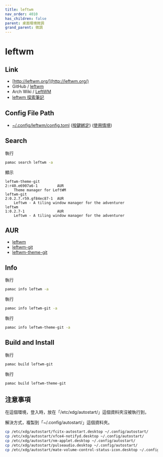 ```yaml
---
title: leftwm
nav_order: 4010
has_children: false
parent: 桌面環境微調
grand_parent: 微調
---
```



# leftwm


## Link

* [http://leftwm.org/](http://leftwm.org/)
* GitHub / [leftwm](https://github.com/leftwm/leftwm)
* Arch Wiki / [LeftWM](https://wiki.archlinux.org/title/LeftWM)
* [leftwm 探索筆記](https://samwhelp.github.io/note-about-leftwm/)


## Config File Path

* [~/.config/leftwm/config.toml](https://github.com/samwhelp/note-about-leftwm/blob/gh-pages/_demo/config/main/config/leftwm/config.toml) ([按鍵綁定](https://github.com/samwhelp/note-about-leftwm/blob/gh-pages/_demo/config/main/spec-keybind.md)) ([使用情境](https://samwhelp.github.io/note-about-leftwm/read/scenario.html))


## Search

執行

``` sh
pamac search leftwm -a
```

顯示

```
leftwm-theme-git                                                            2:r40.e6907a6-1         AUR
    Theme manager for LeftWM
leftwm-git                                                                  2:0.2.7.r59.gf84ec87-1  AUR
    Leftwm - A tiling window manager for the adventurer
leftwm                                                                      1:0.2.7-1               AUR
    Leftwm - A tiling window manager for the adventurer
```

## AUR

* [leftwm](https://aur.archlinux.org/packages/leftwm)
* [leftwm-git](https://aur.archlinux.org/packages/leftwm-git)
* [leftwm-theme-git](https://aur.archlinux.org/packages/leftwm-theme-git)


## Info

執行

``` sh
pamac info leftwm -a
```

執行

``` sh
pamac info leftwm-git -a
```

執行

``` sh
pamac info leftwm-theme-git -a
```

## Build and Install

執行

``` sh
pamac build leftwm-git
```

執行

``` sh
pamac build leftwm-theme-git
```


## 注意事項

在這個環境，登入時，放在「/etc/xdg/autostart/」這個資料夾沒被執行到，

解決方式，複製到「~/.config/autostart/」這個資料夾。

``` sh
cp /etc/xdg/autostart/fcitx-autostart.desktop ~/.config/autostart/
cp /etc/xdg/autostart/xfce4-notifyd.desktop ~/.config/autostart/
cp /etc/xdg/autostart/nm-applet.desktop ~/.config/autostart/
cp /etc/xdg/autostart/pulseaudio.desktop ~/.config/autostart/
cp /etc/xdg/autostart/mate-volume-control-status-icon.desktop ~/.config/autostart/
```
